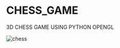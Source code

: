 # CHESS_GAME

3D CHESS GAME USING PYTHON OPENGL

![chess](https://user-images.githubusercontent.com/90408697/174980564-fa64fab6-562f-4db5-bd17-b97f2d450172.PNG)
